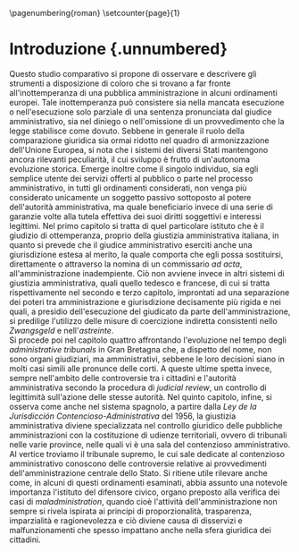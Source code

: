 \pagenumbering{roman}
\setcounter{page}{1}

# Introduzione {.unnumbered}

<!-- begin{abstract} -->

Questo studio comparativo si propone di osservare e descrivere gli strumenti a disposizione di coloro che si trovano a far fronte all'inottemperanza di una pubblica amministrazione in alcuni ordinamenti europei. Tale inottemperanza può consistere sia nella mancata esecuzione o nell'esecuzione solo parziale di una sentenza pronunciata dal giudice amministrativo, sia nel diniego o nell'omissione di un provvedimento che la legge stabilisce come dovuto. Sebbene in generale il ruolo della comparazione giuridica sia ormai ridotto nel quadro di armonizzazione dell'Unione Europea, si nota che i sistemi dei diversi Stati mantengono ancora rilevanti peculiarità, il cui sviluppo è frutto di un'autonoma evoluzione storica. Emerge inoltre come il singolo individuo, sia egli semplice utente dei servizi offerti al pubblico o parte nel processo amministrativo, in tutti gli ordinamenti considerati, non venga più considerato unicamente un soggetto passivo sottoposto al potere dell'autorità amministrativa, ma quale beneficiario invece di una serie di garanzie volte alla tutela effettiva dei suoi diritti soggettivi e interessi legittimi.
Nel primo capitolo si tratta di quel particolare istituto che è il giudizio di ottemperanza, proprio della giustizia amministrativa italiana, in quanto si prevede che il giudice amministrativo eserciti anche una giurisdizione estesa al merito, la quale comporta che egli possa sostituirsi, direttamente o attraverso la nomina di un commissario _ad acta_, all'amministrazione inadempiente.  Ciò non avviene invece in altri sistemi di giustizia amministrativa, quali quello tedesco e francese, di cui si tratta rispettivamente nel secondo e terzo capitolo, improntati ad una separazione dei poteri tra amministrazione e giurisdizione decisamente più rigida e nei quali, a presidio dell'esecuzione del giudicato da parte dell'amministrazione, si predilige l'utilizzo delle misure di coercizione indiretta consistenti nello _Zwangsgeld_ e nell'_astreinte_.  
Si procede poi nel capitolo quattro affrontando l'evoluzione nel tempo degli _administrative tribunals_ in Gran Bretagna che, a dispetto del nome, non sono organi giudiziari, ma amministrativi, sebbene le loro decisioni siano in molti casi simili alle pronunce delle corti. A queste ultime spetta invece, sempre nell'ambito delle controversie tra i cittadini e l'autorità amministrativa secondo la procedura di _judicial review_, un controllo di legittimità sull'azione delle stesse autorità.
Nel quinto capitolo, infine, si osserva come anche nel sistema spagnolo, a partire dalla _Ley de la Jurisdicción Contencioso-Administrativa_ del 1956, la giustizia amministrativa diviene specializzata nel controllo giuridico delle pubbliche amministrazioni con la costituzione di udienze territoriali, ovvero di tribunali nelle varie province, nelle quali vi è una sala del contenzioso amministrativo. Al vertice troviamo il tribunale supremo, le cui sale dedicate al contenzioso amministrativo conoscono delle controversie relative ai provvedimenti dell'amministrazione centrale dello Stato.
Si ritiene utile rilevare anche come, in alcuni di questi ordinamenti esaminati, abbia assunto una notevole importanza l'istituto del difensore civico, organo preposto alla verifica dei casi di _maladministration_, quando cioè l'attività dell'amministrazione non sempre si rivela ispirata ai principi di proporzionalità, trasparenza, imparzialità e ragionevolezza e ciò diviene causa di disservizi e malfunzionamenti che spesso impattano anche nella sfera giuridica dei cittadini.

<!-- end{abstract} -->
